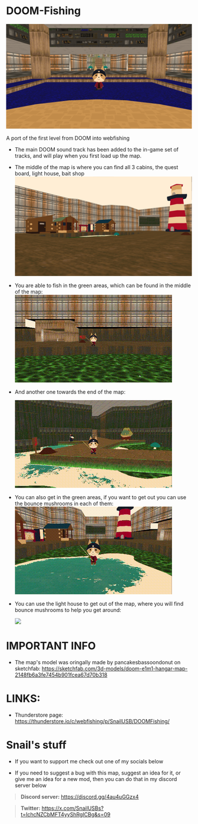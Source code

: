 # DOOM-Fishing

![](https://github.com/SnailUsbs/DOOM-Fishing/blob/main/Showcase%20gifs%20%26%20images/Spawn%20Area.png)

A port of the first level from DOOM into webfishing

- The main DOOM sound track has been added to the in-game set of tracks, and will play when you first load up the map.

- The middle of the map is where you can find all 3 cabins, the quest board, light house, bait shop
![](https://github.com/SnailUsbs/DOOM-Fishing/blob/main/Showcase%20gifs%20%26%20images/Main%20Area.png)

- You are able to fish in the green areas, which can be found in the middle of the map:
![](https://github.com/SnailUsbs/DOOM-Fishing/blob/main/Showcase%20gifs%20%26%20images/Fishing%20showcase.gif)

- And another one towards the end of the map:
  
  ![](https://github.com/SnailUsbs/DOOM-Fishing/blob/main/Showcase%20gifs%20%26%20images/Extra%20room%20showcase.gif)

- You can also get in the green areas, if you want to get out you can use the bounce mushrooms in each of them:
![](https://github.com/SnailUsbs/DOOM-Fishing/blob/main/Showcase%20gifs%20%26%20images/Out%20of%20water%20showcase.gif)

- You can use the light house to get out of the map, where you will find bounce mushrooms to help you get around:
  
  ![](https://github.com/SnailUsbs/DOOM-Fishing/blob/main/Showcase%20gifs%20%26%20images/Out%20of%20bounds%20showcase.gif)

# IMPORTANT INFO

- The map's model was oringally made by pancakesbassoondonut on sketchfab: https://sketchfab.com/3d-models/doom-e1m1-hangar-map-2148fb6a3fe7454b901fcea67d70b318

# LINKS:

- Thunderstore page: https://thunderstore.io/c/webfishing/p/SnailUSB/DOOMFishing/

# Snail's stuff

- If you want to support me check out one of my socials below

- If you need to suggest a bug with this map, suggest an idea for it, or give me an idea for a new mod, then you can do that in my discord server below

> **Discord server:** https://discord.gg/4au4uGGzx4

> **Twitter:** https://x.com/SnailUSBs?t=IchcNZCbMFT4yyShRgICBg&s=09
